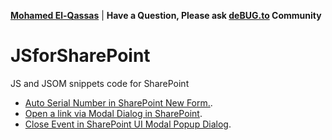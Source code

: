 **[Mohamed El-Qassas](https://devoworx.com)** | 
**Have a Question, Please ask [deBUG.to](https://deBUG.to) Community**
# JSforSharePoint
JS and JSOM snippets code for SharePoint
- [Auto Serial Number in SharePoint New Form.](https://spgeeks.devoworx.com/auto-serial-number-new-form-sharepoint/).
- [Open a link via Modal Dialog in SharePoint](https://spgeeks.devoworx.com/open-link-via-modal-dialog-sharepoint/).
- [Close Event in SharePoint UI Modal Popup Dialog](https://spgeeks.devoworx.com/open-link-via-modal-dialog-sharepoint/#Close-Event-in-SharePoint-UI-Modal-Popup-Dialog).
